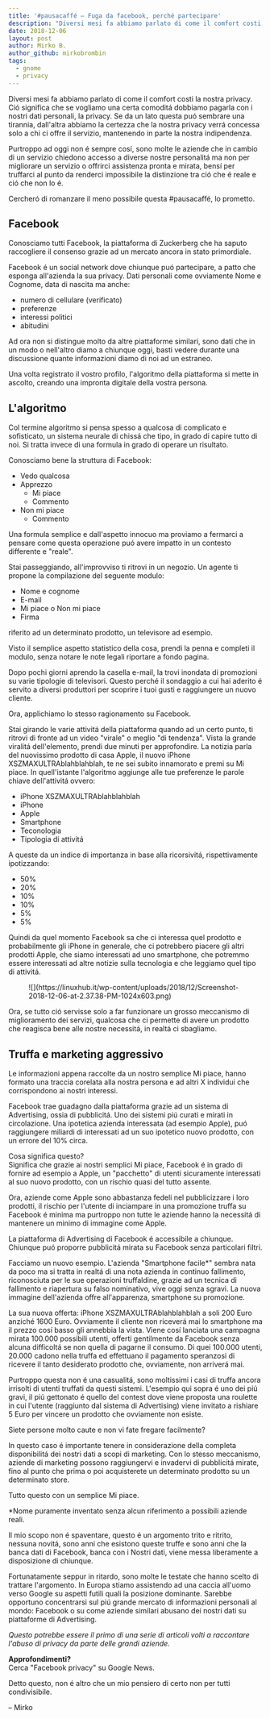 ```yaml
---
title: '#pausacaffé – Fuga da facebook, perché partecipare'
description: "Diversi mesi fa abbiamo parlato di come il comfort costi la nostra privacy. Ció significa che se vogliam.."
date: 2018-12-06
layout: post
author: Mirko B.
author_github: mirkobrombin
tags:
  - gnome  
  - privacy
---
```

Diversi mesi fa abbiamo parlato di come il comfort costi la nostra privacy. Ció significa che se vogliamo una certa comoditá dobbiamo pagarla con i nostri dati personali, la privacy. Se da un lato questa puó sembrare una tirannia, dall'altra abbiamo la certezza che la nostra privacy verrá concessa solo a chi ci offre il servizio, mantenendo in parte la nostra indipendenza.

Purtroppo ad oggi non é sempre cosí, sono molte le aziende che in cambio di un servizio chiedono accesso a diverse nostre personalitá ma non per migliorare un servizio o offrirci assistenza pronta e mirata, bensí per truffarci al punto da renderci impossibile la distinzione tra ció che é reale e ció che non lo é.

Cercheró di romanzare il meno possibile questa #pausacaffé, lo prometto.

## Facebook

Conosciamo tutti Facebook, la piattaforma di Zuckerberg che ha saputo raccogliere il consenso grazie ad un mercato ancora in stato primordiale.

Facebook é un social network dove chiunque puó partecipare, a patto che esponga all'azienda la sua privacy. Dati personali come ovviamente Nome e Cognome, data di nascita ma anche:

*   numero di cellulare (verificato)
*   preferenze
*   interessi politici
*   abitudini

Ad ora non si distingue molto da altre piattaforme similari, sono dati che in un modo o nell'altro diamo a chiunque oggi, basti vedere durante una discussione quante informazioni diamo di noi ad un estraneo.

Una volta registrato il vostro profilo, l'algoritmo della piattaforma si mette in ascolto, creando una impronta digitale della vostra persona.

## L'algoritmo

Col termine algoritmo si pensa spesso a qualcosa di complicato e sofisticato, un sistema neurale di chissá che tipo, in grado di capire tutto di noi. Si tratta invece di una formula in grado di operare un risultato.

Conosciamo bene la struttura di Facebook:

*   Vedo qualcosa
*   Apprezzo
    *   Mi piace
    *   Commento
*   Non mi piace
    *   Commento

Una formula semplice e dall'aspetto innocuo ma proviamo a fermarci a pensare come questa operazione puó avere impatto in un contesto differente e "reale".

Stai passeggiando, all'improvviso ti ritrovi in un negozio. Un agente ti propone la compilazione del seguente modulo:

*   Nome e cognome
*   E-mail
*   Mi piace o Non mi piace
*   Firma

riferito ad un determinato prodotto, un televisore ad esempio.

Visto il semplice aspetto statistico della cosa, prendi la penna e completi il modulo, senza notare le note legali riportare a fondo pagina.

Dopo pochi giorni aprendo la casella e-mail, la trovi inondata di promozioni su varie tipologie di televisori. Questo perché il sondaggio a cui hai aderito é servito a diversi produttori per scoprire i tuoi gusti e raggiungere un nuovo cliente.

Ora, applichiamo lo stesso ragionamento su Facebook.

Stai girando le varie attivitá della piattaforma quando ad un certo punto, ti ritrovi di fronte ad un video "virale" o meglio "di tendenza". Vista la grande viralitá dell'elemento, prendi due minuti per approfondire. La notizia parla del nuovissimo prodotto di casa Apple, il nuovo iPhone XSZMAXULTRAblahblahblah, te ne sei subito innamorato e premi su Mi piace. In quell'istante l'algoritmo aggiunge alle tue preferenze le parole chiave dell'attivitá ovvero:

*   iPhone XSZMAXULTRAblahblahblah
*   iPhone
*   Apple
*   Smartphone
*   Teconologia
*   Tipologia di attivitá

A queste da un indice di importanza in base alla ricorsivitá, rispettivamente ipotizzando:

*   50%
*   20%
*   10%
*   10%
*   5%
*   5%

Quindi da quel momento Facebook sa che ci interessa quel prodotto e probabilmente gli iPhone in generale, che ci potrebbero piacere gli altri prodotti Apple, che siamo interessati ad uno smartphone, che potremmo essere interessati ad altre notizie sulla tecnologia e che leggiamo quel tipo di attivitá.

<figure class="wp-block-image">![](https://linuxhub.it/wp-content/uploads/2018/12/Screenshot-2018-12-06-at-2.37.38-PM-1024x603.png)</figure>

Ora, se tutto ció servisse solo a far funzionare un grosso meccanismo di miglioramento dei servizi, qualcosa che ci permette di avere un prodotto che reagisca bene alle nostre necessitá, in realtá ci sbagliamo.

## Truffa e marketing aggressivo

Le informazioni appena raccolte da un nostro semplice Mi piace, hanno formato una traccia corelata alla nostra persona e ad altri X individui che corrispondono ai nostri interessi.

Facebook trae guadagno dalla piattaforma grazie ad un sistema di Advertising, ossia di pubblicitá. Uno dei sistemi piú curati e mirati in circolazione. Una ipotetica azienda interessata (ad esempio Apple), puó raggiungere miliardi di interessati ad un suo ipotetico nuovo prodotto, con un errore del 10% circa.

Cosa significa questo?  
Significa che grazie ai nostri semplici Mi piace, Facebook é in grado di fornire ad esempio a Apple, un "pacchetto" di utenti sicuramente interessati al suo nuovo prodotto, con un rischio quasi del tutto assente.

Ora, aziende come Apple sono abbastanza fedeli nel pubblicizzare i loro prodotti, il rischio per l'utente di inciampare in una promozione truffa su Facebook é minima ma purtroppo non tutte le aziende hanno la necessitá di mantenere un minimo di immagine come Apple.

La piattaforma di Advertising di Facebook é accessibile a chiunque. Chiunque puó proporre pubblicitá mirata su Facebook senza particolari filtri.

Facciamo un nuovo esempio. L'azienda "Smartphone facile*" sembra nata da poco ma si tratta in realtá di una nota azienda in continuo fallimento, riconosciuta per le sue operazioni truffaldine, grazie ad un tecnica di fallimento e riapertura su falso nominativo, vive oggi senza sgravi. La nuova immagine dell'azienda offre all'apparenza, smartphone su promozione.

La sua nuova offerta: iPhone XSZMAXULTRAblahblahblah a soli 200 Euro anziché 1600 Euro. Ovviamente il cliente non riceverá mai lo smartphone ma il prezzo cosí basso gli annebbia la vista. Viene cosí lanciata una campagna mirata 100.000 possibili utenti, offerti gentilmente da Facebook senza alcuna difficoltá se non quella di pagarne il consumo. Di quei 100.000 utenti, 20.000 cadono nella truffa ed effettuano il pagamento speranzosi di ricevere il tanto desiderato prodotto che, ovviamente, non arriverá mai.

Purtroppo questa non é una casualitá, sono moltissimi i casi di truffa ancora irrisolti di utenti truffati da questi sistemi. L'esempio qui sopra é uno dei piú gravi, il piú gettonato é quello del contest dove viene proposta una roulette in cui l'utente (raggiunto dal sistema di Advertising) viene invitato a rishiare 5 Euro per vincere un prodotto che ovviamente non esiste.

Siete persone molto caute e non vi fate fregare facilmente?

In questo caso é importante tenere in considerazione della completa disponibilitá dei nostri dati a scopi di marketing. Con lo stesso meccanismo, aziende di marketing possono raggiungervi e invadervi di pubblicitá mirate, fino al punto che prima o poi acquisterete un determinato prodotto su un determinato store.

Tutto questo con un semplice Mi piace.

*Nome puramente inventato senza alcun riferimento a possibili aziende reali.

Il mio scopo non é spaventare, questo é un argomento trito e ritrito, nessuna novitá, sono anni che esistono queste truffe e sono anni che la banca dati di Facebook, banca con i Nostri dati, viene messa liberamente a disposizione di chiunque.

Fortunatamente seppur in ritardo, sono molte le testate che hanno scelto di trattare l'argomento. In Europa stiamo assistendo ad una caccia all'uomo verso Google su aspetti futili quali la posizione dominante. Sarebbe opportuno concentrarsi sul piú grande mercato di informazioni personali al mondo: Facebook o su come aziende similari abusano dei nostri dati su piattaforme di Advertising.

_Questo potrebbe essere il primo di una serie di articoli volti a raccontare l'abuso di privacy da parte delle grandi aziende._

**Approfondimenti?**  
Cerca "Facebook privacy" su Google News.

Detto questo, non é altro che un mio pensiero di certo non per tutti condivisibile.

– Mirko